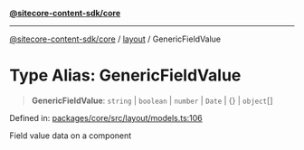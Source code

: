 [**@sitecore-content-sdk/core**](../../README.md)

***

[@sitecore-content-sdk/core](../../README.md) / [layout](../README.md) / GenericFieldValue

# Type Alias: GenericFieldValue

> **GenericFieldValue**: `string` \| `boolean` \| `number` \| `Date` \| \{\} \| `object`[]

Defined in: [packages/core/src/layout/models.ts:106](https://github.com/Sitecore/xmc-jss-dev/blob/f4a8fa660d68db3c8a3a184bf4bb6c838e2b1802/packages/core/src/layout/models.ts#L106)

Field value data on a component
